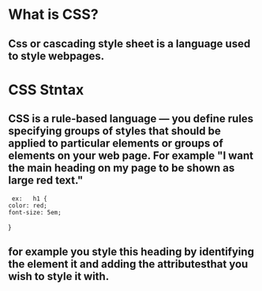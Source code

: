 
<h1> What is CSS?</h1>

<h2>Css or cascading style sheet is a language used to style webpages.</h2>

<h1> CSS Stntax</h1>
<h2>CSS is a rule-based language — you define rules specifying groups of styles that should be applied to particular elements or groups of elements on your web page. For example "I want the main heading on my page to be shown as large red text."</h2>

  
     ex:   h1 {         
    color: red;
    font-size: 5em;
}      
 <h2>for example you style this heading by identifying the element it and adding the attributesthat you wish to style it with.</h2>


